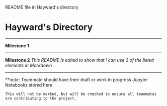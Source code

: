 README file in Hayward's directory
# Hayward's Directory
---
**Milestone 1**

---

**Milestone 2**
*This README is edited to show that I can use 3 of the listed elements in Markdown*

---
**note: 
    Teammate should have their draft or work in progress Jupyter Notebooks stored here. 

    This will not be marked, but will be checked to ensure all teammates are contributing to the project.